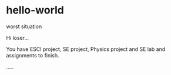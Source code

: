# hello-world
worst situation

Hi loser...

You have ESCI project, SE project, Physics project and SE lab and assignments to finish.

.....
